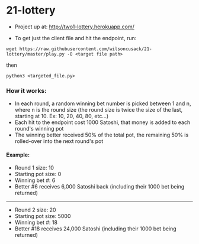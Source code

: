 # 21-lottery

* Project up at: http://two1-lottery.herokuapp.com/

* To get just the client file and hit the endpoint, run:
```
wget https://raw.githubusercontent.com/wilsoncusack/21-lottery/master/play.py -O <target file path>
```
then
```
python3 <targeted_file.py>
```

### How it works:
* In each round, a random winning bet number is picked between 1 and n, where n is the round size (the round size is twice the size of the last, starting at 10. Ex: 10, 20, 40, 80, etc...)
* Each hit to the endpoint cost 1000 Satoshi, that money is added to each round's winning pot
* The winning better received 50% of the total pot, the remaining 50% is rolled-over into the next round's pot

#### Example:

* Round 1 size: 10
* Starting pot size: 0
* Winning bet #: 6
* Better #6 receives 6,000 Satoshi back (including their 1000 bet being returned)
_________________
* Round 2 size: 20
* Starting pot size: 5000
* Winning bet #: 18
* Better #18 receives 24,000 Satoshi (including their 1000 bet being returned)
